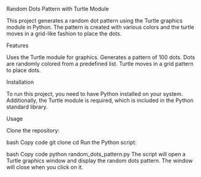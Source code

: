 Random Dots Pattern with Turtle Module

This project generates a random dot pattern using the Turtle graphics module in Python. The pattern is created with various colors and the turtle moves in a grid-like fashion to place the dots.

Features

Uses the Turtle module for graphics.
Generates a pattern of 100 dots.
Dots are randomly colored from a predefined list.
Turtle moves in a grid pattern to place dots.


Installation

To run this project, you need to have Python installed on your system. Additionally, the Turtle module is required, which is included in the Python standard library.

Usage

Clone the repository:

bash
Copy code
git clone <your-repo-url>
cd <your-repo-directory>
Run the Python script:

bash
Copy code
python random_dots_pattern.py
The script will open a Turtle graphics window and display the random dots pattern. The window will close when you click on it.
